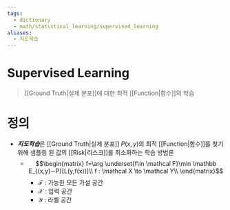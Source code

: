 ```yaml
---
tags:
  - dictionary
  - math/statistical_learning/supervised_learning
aliases:
  - 지도학습
---
```

# Supervised Learning
> [[Ground Truth|실제 분포]]에 대한 최적 [[Function|함수]]의 학습
# 정의 
+ ***지도학습***은 [[Ground Truth|실제 분포]] $P(x, y)$의 최적 [[Function|함수]]를 찾기 위해 샘플링 된 값의 [[Risk|리스크]]를 최소화하는 학습 방법론
	+ $$\begin{matrix}
f=\arg \underset{f\in \mathcal F}\min ​\mathbb E_{(x,y)∼P}​[L(y,f(x))]\\
f : \mathcal X \to \mathcal Y\\
\end{matrix}$$
		+ $\mathcal F$ : 가능한 모든 가설 공간
		+ $\mathcal X$ : 입력 공간
		+ $\mathcal Y$ : 라벨 공간